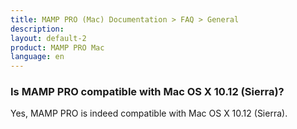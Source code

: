 ```yaml
---
title: MAMP PRO (Mac) Documentation > FAQ > General
description: 
layout: default-2
product: MAMP PRO Mac
language: en
---
```



### Is MAMP PRO compatible with Mac OS X 10.12 (Sierra)?

Yes, MAMP PRO is indeed compatible with Mac OS X 10.12 (Sierra).

 
   



